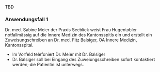 TBD

### Anwendungsfall 1
Dr. med. Sabine Meier der Praxis Seeblick weist Frau Hugentobler notfallmässig auf die Innere Medizin des Kantonsspitls ein und erstellt ein Zuweisungschreiben an Dr. med. Fitz Balsiger, OA Innere Medizin, Kantonsspital.
* Im Vorfeld telefoniert Dr. Meier mit Dr. Balsiger
* Dr. Balsiger soll bei Eingang des Zuweiungsschreiben sofort kontaktiert werden; die  Patientin ist unterwegs.
